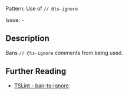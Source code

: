 Pattern: Use of `// @ts-ignore`

Issue: -

## Description

Bans `// @ts-ignore` comments from being used.

## Further Reading

* [TSLint - ban-ts-ignore](https://palantir.github.io/tslint/rules/ban-ts-ignore)
